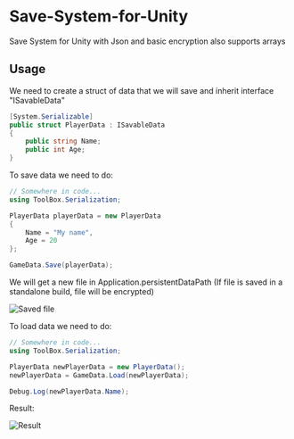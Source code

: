 # Save-System-for-Unity
Save System for Unity with Json and basic encryption also supports arrays

## Usage
We need to create a struct of data that we will save and inherit interface "ISavableData"

```csharp
[System.Serializable]
public struct PlayerData : ISavableData
{
	public string Name;
	public int Age;
}
```

To save data we need to do:

```csharp
// Somewhere in code...
using ToolBox.Serialization;

PlayerData playerData = new PlayerData
{
	Name = "My name",
	Age = 20
};

GameData.Save(playerData);
```

We will get a new file in Application.persistentDataPath (If file is saved in a standalone build, file will be encrypted)

![Saved file](https://i.gyazo.com/80c8bff7d88fd315359b2721e65a25cb.png)

To load data we need to do:

```csharp
// Somewhere in code...
using ToolBox.Serialization;

PlayerData newPlayerData = new PlayerData();
newPlayerData = GameData.Load(newPlayerData);

Debug.Log(newPlayerData.Name);
```

Result:

![Result](https://i.gyazo.com/188587d9c9fea10030070d1a169d265f.png)


